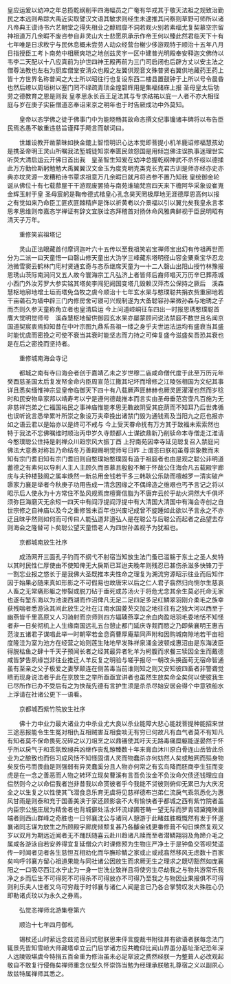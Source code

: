 <!-- { "loadSidebar": true } -->
皇应运爰以幼冲之年总揽乾纲削平四海幅员之广奄有华戎其于敬天法祖之规致治勤民之本远则希踪大禹近实取譬汉文语其敏求则经生未逮推其问察则草野可师所以诸凡帝典王谟诗书六艺朝堂之得失相业之醇瑕靡不洞若观火别若素缁尤复契慕空宗留神祖道万几余暇不废咨参自非灵山大士悲愿夙承示作帝王何以臻此然君临天下十有七年唯是日求敉宁与民休息概未尝劳人动众经营台榭少侈游观特于顺治十五年八月日指授臣工考卜南苑中相厥爽垲之地创兹灵宇一区中建普光明殿奉安释迦文佛侍以韦李二天配以十八应真前为护世四神王殿再前为三门司启闭也后辟方丈以安主法之僧尊法教也左右为厨库僧堂安清众也殿之左翼供观音文殊普贤右翼供地藏药王药上皆十方世界名称普闻之大士所以昭往行也复设东西二楼县置鼓钟于上所以号令晨昏也然后缭以周垣树以塞门罔不绿疏青琐金煌碧辉用是集福储庥上报
圣母皇太后劬劳之德教育之恩是则我
皇孝思永长百王足法其与专求祜祐以庇一人者不亦大相径庭与岁在庚子实臣僧道忞奉诏来京之明年也于时告厥成功中外莫知。

　　皇帝以忞学佛之徒于佛事门中为能晓畅其故命忞撰文纪事镵诸丰碑将以布告臣民焉忞愚不敏重违慈旨谨拜手飏言而献词曰。

　　世雄设教开凿蒙昧如抉金鎞上智悟明识心达本觉即菩提小机羊鹿诏修福慧孩幼是携圣帝明王灵山所嘱我法堑城徒知崇奉匮民敛怨国是用倾岂佛注误执事迷理世实听荧大清启运云开佛日首出我　皇圣智生知爰在幼冲总握乾纲神武不杀怀绥以德揉此万方勤俭斯躬勉勉大禹翼翼汉文金玉为度克明克类克长克君古训是师亦经亦史亦典亦坟灵源一发糟粕诗书覃求祖意万几余暇日就月将咨参不置乃知我
皇统御金轮诞从佛位十有七载蔀屋干干游观废罢猗与南苑谁输梵宫四天来下檐阿华采象设崔嵬金辉玉射于皇
圣母宸躬是鞠帝德式楷皇心孔念昊天罔极厚地无涯德厚恩高何以报之有觉如来乃命臣工匪疚匪棘精庐是饰以祈黄耇以介景福以引以翼允矣我皇永言孝思孝思维则帝嘉忞学禅证有辞文宜朕诠忞拜稽首对扬休命风雅典鲜视于臣民明昭有清天子万年。

　　重修笑岩祖塔记

　　灵山正法眼藏首付摩诃迦叶六十五传以至我祖笑岩宝禅师宝出幻有传祖再世而分为二派一曰天童悟一曰磬山修天童出大沩学三峰藏东塔明径山容金粟乘宝华忍龙池微雪窦云鹤林门庉村贤通玄奇与忞忝继席天童为一十二人磬山出阳山授竹林豫报恩琇山茨际南涧问又五人故今寰海宗工凡弘济上者皆师后裔师唱灭万历辛巳葬燕城小西门外汝芳罗大参实铭其塔矣李闯犯阙国变塔几毁赖汉萍杰公保持之厥后　溪森慧枢地廓地增土垣而塔免刍牧之虞今顺治十七年玄水杲与憨璞聪共捐衣赀重廓地若干亩砻石为墙中辟三门内修房舍可寝可兴规制遂为大备聪容孙杲微孙森与地琇之子而杰则久参天童称角立者也皇清启运
今上问道崆峒征车四出一时报恩琇憨璞聪首膺大觉明觉师号　溪森慧枢地留供御园玄水杲亦屡蒙顾问说法禁庭不数世且名闻京国道契宸衷焉抑知昔在中叶宗图九鼎系吾祖一缕之身乎夫世运法运均有盛衰当其盛时能忧虞而密挽之可使不衰当其衰时能坚志而力持之可俾复盛今滋盛矣吾恐其衰也是在后之密挽而坚持者。

　　重修城南海会寺记

　　都城之南有寺曰海会者创于嘉靖乙未之岁世穆二庙咸命僧代度于此至万历元年癸酉慈圣国太后复发帑金命内臣周宣范江撒其圮坏而增修之江陵张相国为文纪其事详且悉矣缅惟神宗显皇帝临御天下四十有八载厥声匪赫赫也厥灵匪濯濯也然而岁稔时和民安物阜家邦以靖寿考以宁是遵何德哉推本而言实由圣母垂范宫壶凡百施为无非慈祥岂弟之仁福国祐民之事神庙惟能孝思无斁故阴受其庇荫而不知耳乃后世弗循也误听讹言悉举累叶所崇之象设万夫牵挽出诸禁门毁为通钱焉及当阳九之厄也报亦如之语云君以是始亦以是终可不戒与
今上受天眷命抚有万方其于致福未索索然也特于我法不忘佛嘱维时顺治丙申岁久寺颓都人士谋欲鼎新乃削牍命本寺僧走江淮请今憨璞聪公住持是刹禅众川趋宗风大振丁酉
上狩南苑因幸寺延见聪复召入禁庭问佛法大意奏对称旨乃命结冬万善殿赐明觉师号日昨
上谓忞曰朕初虽尊崇象教而未知有宗门耆旧知有宗门耆旧则自憨璞始憨璞固有造于祖庭者也由是观之聪公非明道蓄德之有素何以导利人主人主顾久而景慕且殷殷不解于怀哉公住海会凡五载殿宇廊庑与夫钟楼鼓阁之属率焕然一新总用金钱若干多三韩耿公乐助而檀越罗一清实破产隳家力襄是举者今秋庚子功用告成一清念因缘之不偶缔造之维艰也丐予言记之将以昭示后人使永为十方常住不坠风规焉庶檀膏信脂为不唐弃云於乎劫火洞然大千俱坏须弥巨海磨灭无余矧一四天中有阎浮提阎浮提中有大清国大清国中有海会寺创之自世宗修之自神庙以及今之重修皆未百年也兴废圮成曾不旋踵如此欲以予言永之不亦迂且昧乎然则如何而可传曰人能弘道非道弘人是在聪公与后聪公而起者之品望去存则海会之隆替可卜矣聪公望天童悟老人为四世孙盖视予为犹祖也。

　　京都城南放生社序

　　成汤网开三面孔子钓而不纲弋不射宿当知放生法门蚤已滥觞于东土之圣人矣特以其时民性仁厚使由不使知俾无大戾斯已耳迨夫晚年则残忍已甚伤杀滋多快锋刀于一割忘业报之悠长于是我佛大圣既推本夫性命之理复为溯流穷源昭示往业而后知作因于始果必随来真如形影之不可假易也故唐宋以后之仁人君子翕然归向恻尔生慈哀人畜之无常痛形躯之惨裂或脱刀砧于垂死或苏汤火于将危尤念其余生莫必托命无家也遂有堑东海以为池浚西湖而作沼俾凡无足二足四足多足红鳞翠羽刚介柔毛之族幸获残喘者悉游泳其间此放生之社在江南水国菱芡交加之地往往有之独大河以西至于幽燕皆千里高原又人习骑射而京师则四方辐辏燕享之余血肉盈俎羽毛委地恬不知怪者非一日矣彻机上人生缘南国远礼五台憩止都门延庆寺觌而愍之乃即柴襄明王惠吉范浚五诸君子谋唱此举一时朝宰若金息斋曹厚庵辈同声附和因购城南隙地若干亩相度隆洼为室为池方在经营之始则莲生陆地早发殊祥泉涌金波顿成惠沼由是东海波臣得脱枯鱼之肆十千天子预闻长者之经其最异者牝羊为枵腹而求餐三犊因全生而戴德咸皆梦告夙缘岂非往业推迁人羊反复之明验与嗟乎报尽一朝改头换面苟无宿命智通虽有至亲之父子极爱之妻孥颠连在侧苦毒当前谁则知之则又安知彼四畜者非警聋觉瞆而现身说法者乎此在京放生之举所亟亟宜讲者也虽然生放矣命全矣何以使彼我生已尽所作已办不受后有之为快哉先德有言护生须是杀杀尽始安居会得个中意铁船水上浮请在社诸公更下一语看。

　　京都城西紫竹院放生社序

　　佛十力中业力最大诸业力中杀业尤大良以杀业能障大悲心能戕菩提种能招来世三途恶报能令生生冤对相仇互相贼害互相食啖无有穷已何故凡有血气者莫不有知凡有知者莫不保命畏死况碎之以刀俎烹之以鼎镬使其吁天无路毒痛糜躯能遂晏然于怀乎所以戾气于和乖氛致祲兵凶继作丧乱臶臻数十年来膏血沐川原白骨连山岳皆此杀业为之酿致也而俗习成风恬不知怪固谓人灵而物蠢杀亦何妨然人矣或触网而殒身物矣反伤弓而畏曲是则强弱有异灵蠢奚分且人物亦何常之有玄鸟降而胚商李生狂而变虎是在一念之善恶而人物之转环立现矣曹溪有言吾负汝金不负汝命欠债还钱理应自偿然则今之以命偿我者岂非昔我以命贳彼者乎今我能不贷彼则俯仰无累已为大庆况全之以生复之以性使其飞潜食息乐育无虞将见慈祥德布岂弟仁流戾气乖氛悉化为惠风甘雨是则泰和充于国善美浃于家还顾影衾不大有愉快者乎都城之西有紫竹院者盖内臣宗公施庄居为精舍者也背城僻处活水环流绿圃苍畴一望无际而罗青错黛掩映眉端者则西山群峰之奇胜也一日邻襄沈公与诸同人憩游于此睹兹胜概慨然有发于怀遂襄诸同志谋为放生之所顾殿宇廊庑倾颓复甚乃各醵金钱更番修葺不旬日焕然复观又岁以双月为期远近闻者无不踊跃随喜云赴川趋诸凡赎而至者潜鳞翔羽及角蹄介毛之属咸各游泳自若安养得宜复延僧众六时课修预为生物庄严净土于是钟鱼交答呗梵遥传一时闻者见者各生慈怛互相劝化而华膴珍鲭之家或止或戒翕然移风无虑数十百家矣呜呼邻襄方留心祖道果能与同社诸公因放生而求厥无生之理求之既切豁然如庞襄阳之一口吸尽西江水宁止为一身一世洗业致祥且将使穷生尽劫我之与物共游常乐我净之乡而后生不可得死不可得杀不可得放亦不可得乃至我之与物因业果报俱不可得则利乐夫人世者又乌可穷哉于时邻襄与诸仁人闻是言已乃各合掌赞叹发大殊胜心仍即勒诸贞玟以为永久之券焉。

　　弘觉忞禅师北游集卷第六

　　顺治十七年四月御札

　　锡杖还山时萦远念兹览音问式慰朕思来伻言旋裁书附往并有欲语者朕每念法门辄景先哲知雪峤大师藏塔卓立云门后学诸方应共瞻仰比闻山界虽分基址渐圮恐年深人远陵毁堪虞今特捐五百金重为修治虽未必足窣波之费然经朕一为整葺人必改观起敬自不敢复行侵侮矣禅师重念仪型久怀崇饰当勉为经理承朕敬礼尊宿之义以副夙心故兹特属禅师其悉之。
